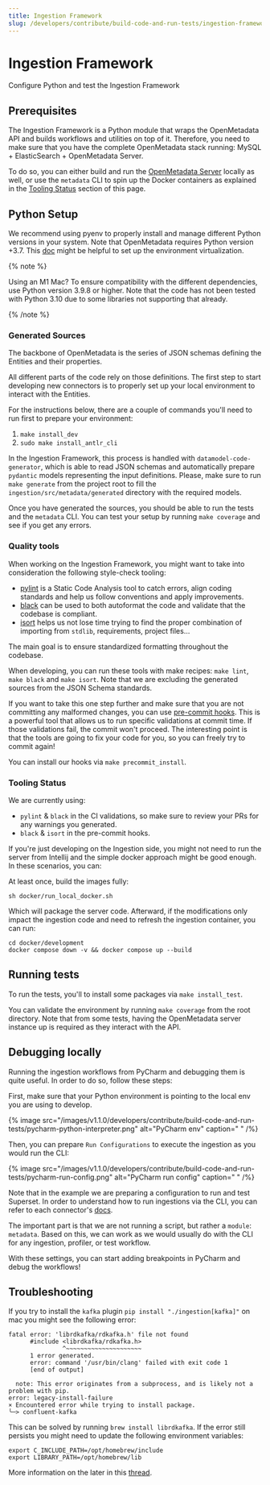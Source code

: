 ```yaml
---
title: Ingestion Framework
slug: /developers/contribute/build-code-and-run-tests/ingestion-framework
---
```


# Ingestion Framework
Configure Python and test the Ingestion Framework

## Prerequisites
The Ingestion Framework is a Python module that wraps the OpenMetadata API and builds workflows and utilities on top of it. Therefore, you need to make sure that you have the complete OpenMetadata stack running: MySQL + ElasticSearch + OpenMetadata Server.

To do so, you can either build and run the [OpenMetadata Server](/developers/contribute/build-code-and-run-tests/openmetadata-server) locally as well, or use the `metadata` CLI to spin up the Docker containers as explained in the [Tooling Status](/developers/contribute/build-code-and-run-tests/ingestion-framework#tooling-status) section of this page.

## Python Setup
We recommend using pyenv to properly install and manage different Python versions in your system. Note that OpenMetadata requires Python version +3.7. This [doc](https://python-docs.readthedocs.io/en/latest/dev/virtualenvs.html) might be helpful to set up the environment virtualization.

{% note %}

Using an M1 Mac? To ensure compatibility with the different dependencies, use Python version 3.9.8 or higher. Note that the code
has not been tested with Python 3.10 due to some libraries not supporting that already.

{% /note %}

### Generated Sources
The backbone of OpenMetadata is the series of JSON schemas defining the Entities and their properties.

All different parts of the code rely on those definitions. The first step to start developing new connectors is to properly set up your local environment to interact with the Entities.

For the instructions below, there are a couple of commands you'll need to run first to prepare your environment:

1. `make install_dev`
2. `sudo make install_antlr_cli`

In the Ingestion Framework, this process is handled with `datamodel-code-generator`, which is able to read JSON schemas and automatically prepare `pydantic` models representing the input definitions. Please, make sure to run `make generate` from the project root to fill the `ingestion/src/metadata/generated` directory with the required models.

Once you have generated the sources, you should be able to run the tests and the `metadata` CLI. You can test your setup by running `make coverage` and see if you get any errors.

### Quality tools
When working on the Ingestion Framework, you might want to take into consideration the following style-check tooling:
- [pylint](https://pylint.pycqa.org/en/latest/) is a Static Code Analysis tool to catch errors, align coding standards and help us follow conventions and apply improvements.
- [black](https://black.readthedocs.io/en/stable/) can be used to both autoformat the code and validate that the codebase is compliant.
- [isort](https://pycqa.github.io/isort/) helps us not lose time trying to find the proper combination of importing from `stdlib`, requirements, project files…

The main goal is to ensure standardized formatting throughout the codebase.

When developing, you can run these tools with make recipes: `make lint`, `make black` and `make isort`. Note that we are excluding the generated sources from the JSON Schema standards.

If you want to take this one step further and make sure that you are not committing any malformed changes, you can use [pre-commit hooks](https://pre-commit.com/). This is a powerful tool that allows us to run specific validations at commit time. If those validations fail, the commit won't proceed. The interesting point is that the tools are going to fix your code for you, so you can freely try to commit again!

You can install our hooks via `make precommit_install`.

### Tooling Status
We are currently using:

- `pylint` & `black` in the CI validations, so make sure to review your PRs for any warnings you generated.
- `black` & `isort` in the pre-commit hooks.

If you're just developing on the Ingestion side, you might not need to run the server from Intellij and the simple docker approach might be good enough. In these scenarios, you can:

At least once, build the images fully:

```shell
sh docker/run_local_docker.sh
```

Which will package the server code. Afterward, if the modifications only impact the ingestion code and need to refresh the ingestion container, you can run:

```shell
cd docker/development
docker compose down -v && docker compose up --build
```

## Running tests

To run the tests, you'll to install some packages via `make install_test`.

You can validate the environment by running `make coverage` from the root directory. Note that from some tests, having 
the OpenMetadata server instance up is required as they interact with the API.

## Debugging locally

Running the ingestion workflows from PyCharm and debugging them is quite useful. In order to do so, follow these steps:

First, make sure that your Python environment is pointing to the local env you are using to develop.

{% image src="/images/v1.1.0/developers/contribute/build-code-and-run-tests/pycharm-python-interpreter.png" alt="PyCharm env" caption=" " /%}

Then, you can prepare `Run Configurations` to execute the ingestion as you would run the CLI:

{% image src="/images/v1.1.0/developers/contribute/build-code-and-run-tests/pycharm-run-config.png" alt="PyCharm run config" caption=" " /%}

Note that in the example we are preparing a configuration to run and test Superset. In order to understand how to run
ingestions via the CLI, you can refer to each connector's [docs](https://docs.open-metadata.org/connectors/dashboard/superset/cli).

The important part is that we are not running a script, but rather a `module`: `metadata`. Based on this, we can work as
we would usually do with the CLI for any ingestion, profiler, or test workflow.

With these settings, you can start adding breakpoints in PyCharm and debug the workflows!

## Troubleshooting

If you try to install the `kafka` plugin `pip install "./ingestion[kafka]"` on mac you might see the following error:

```
fatal error: 'librdkafka/rdkafka.h' file not found
      #include <librdkafka/rdkafka.h>
               ^~~~~~~~~~~~~~~~~~~~~~
      1 error generated.
      error: command '/usr/bin/clang' failed with exit code 1
      [end of output]
  
  note: This error originates from a subprocess, and is likely not a problem with pip.
error: legacy-install-failure
× Encountered error while trying to install package.
╰─> confluent-kafka
```

This can be solved by running `brew install librdkafka`. If the error still persists you might need to update the following environment variables:

```
export C_INCLUDE_PATH=/opt/homebrew/include
export LIBRARY_PATH=/opt/homebrew/lib
```

More information on the later in this [thread](https://github.com/confluentinc/confluent-kafka-python/issues/184).
